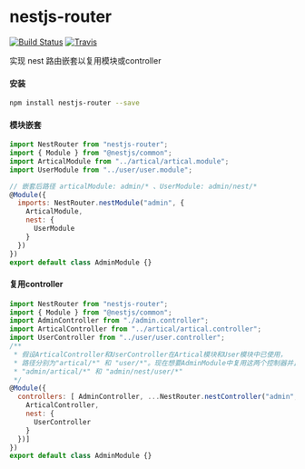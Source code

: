 
# nestjs-router

[![Build Status](https://travis-ci.org/ImmortalLark/nest-router.svg?branch=master)](https://travis-ci.org/ImmortalLark/nest-router)
[![Travis](https://img.shields.io/badge/latest-v0.0.5-brightgreen.svg)](https://www.npmjs.com/package/nestjs-router)

实现 nest 路由嵌套以复用模块或controller

#### 安装
```bash
npm install nestjs-router --save
```

#### 模块嵌套
```js
import NestRouter from "nestjs-router";
import { Module } from "@nestjs/common";
import ArticalModule from "../artical/artical.module";
import UserModule from "../user/user.module";

// 嵌套后路径 articalModule: admin/* 、UserModule: admin/nest/*
@Module({
  imports: NestRouter.nestModule("admin", {
    ArticalModule,
    nest: {
      UserModule
    }
  })
})
export default class AdminModule {}
```

#### 复用controller
```js
import NestRouter from "nestjs-router";
import { Module } from "@nestjs/common";
import AdminController from "./admin.controller";
import ArticalController from "../artical/artical.controller";
import UserController from "../user/user.controller";
/**
 * 假设ArticalController和UserController在Artical模块和User模块中已使用，
 * 路径分别为"artical/*" 和 "user/*"。现在想要AdminModule中复用这两个控制器并且路径变为
 * "admin/artical/*" 和 "admin/nest/user/*"
 */
@Module({
  controllers: [ AdminController, ...NestRouter.nestController("admin", {
    ArticalController, 
    nest: {
      UserController
    }
  })] 
})
export default class AdminModule {}
```